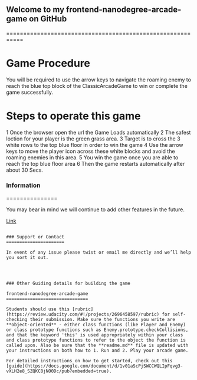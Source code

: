 ## Welcome to my frontend-nanodegree-arcade-game on GitHub
===========================================================

Game Procedure
==============
You will be required to use the arrow keys to navigate the roaming enemy to reach the blue top block of the ClassicArcadeGame to win or complete the game successfully.

Steps to operate this game
==========================
1 Once the browser open the url the Game Loads automatically
2 The safest loction for your player is the green grass area.
3 Target is to cross the 3 white rows to the top blue floor in order to win the game
4 Use the arrow keys to move the player icon across these white blocks and avoid the roaming enemies in this area.
5 You win the game once you are able to reach the top blue floor area 
6 Then the game restarts automatically after about 30 Secs.  

### Information
===============

You may bear in mind we will continue to add other features in the future.


[Link](https://github.com/mikeolams/ClassicArcadeGame/settings)
```

### Support or Contact
======================

In event of any issue please twist or email me directly and we’ll help you sort it out.




### Other Guiding details for building the game

frontend-nanodegree-arcade-game
===============================

Students should use this [rubric](https://review.udacity.com/#!/projects/2696458597/rubric) for self-checking their submission. Make sure the functions you write are **object-oriented** - either class functions (like Player and Enemy) or class prototype functions such as Enemy.prototype.checkCollisions, and that the keyword 'this' is used appropriately within your class and class prototype functions to refer to the object the function is called upon. Also be sure that the **readme.md** file is updated with your instructions on both how to 1. Run and 2. Play your arcade game.

For detailed instructions on how to get started, check out this [guide](https://docs.google.com/document/d/1v01aScPjSWCCWQLIpFqvg3-vXLH2e8_SZQKC8jNO0Dc/pub?embedded=true).
